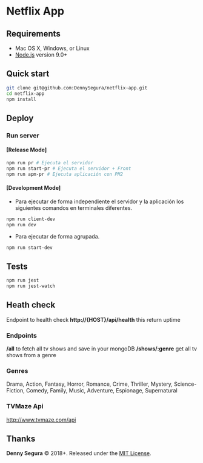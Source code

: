 # Netflix App

## Requirements

* Mac OS X, Windows, or Linux
* [Node.js](https://nodejs.org/) version 9.0+

## Quick start

````bash
git clone git@github.com:DennySegura/netflix-app.git
cd netflix-app
npm install
````

## Deploy

### Run server

#### [Release Mode]

````bash
npm run pr # Ejecuta el servidor
npm run start-pr # Ejecuta el servidor + Front
npm run apm-pr # Ejecuta aplicación con PM2
````

#### [Development Mode]

- Para ejecutar de forma independiente el servidor y la aplicación los siguientes comandos en terminales diferentes.

````bash
npm run client-dev
npm run dev
````

- Para ejecutar de forma agrupada.

````bash
npm run start-dev
````

## Tests

````bash
npm run jest
npm run jest-watch
````

## Heath check

Endpoint to health check **http://{HOST}/api/health** this return uptime

### Endpoints

**/all** to fetch all tv shows and save in your mongoDB
**/shows/:genre** get all tv shows from a genre 

### Genres

Drama, Action, Fantasy, Horror, Romance, Crime, Thriller, Mystery, 
Science-Fiction, Comedy, Family, Music, Adventure, Espionage, Supernatural

### TVMaze Api

http://www.tvmaze.com/api


Thanks
------

**Denny Segura** © 2018+. Released under the [MIT License].<br>

[MIT License]: http://mit-license.org/